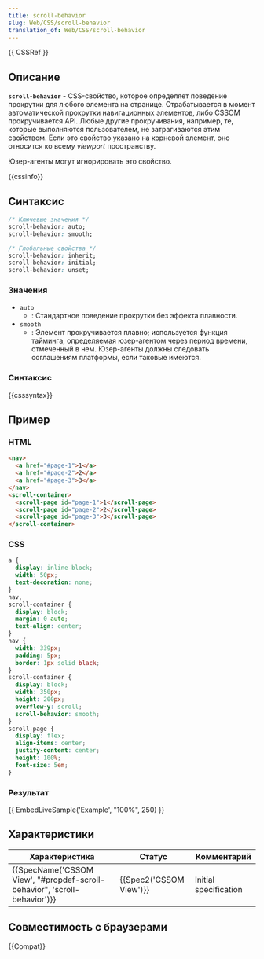 ```yaml
---
title: scroll-behavior
slug: Web/CSS/scroll-behavior
translation_of: Web/CSS/scroll-behavior
---
```


{{ CSSRef }}

## Описание

**`scroll-behavior`** - CSS-свойство, которое определяет поведение прокрутки для любого элемента на странице. Отрабатывается в момент автоматической прокрутки навигационных элементов, либо CSSOM прокручивается API. Любые другие прокручивания, например, те, которые выполняются пользователем, не затрагиваются этим свойством. Если это свойство указано на корневой элемент, оно относится ко всему _viewport_ пространству.

Юзер-агенты могут игнорировать это свойство.

{{cssinfo}}

## Синтаксис

```css
/* Ключевые значения */
scroll-behavior: auto;
scroll-behavior: smooth;

/* Глобальные свойства */
scroll-behavior: inherit;
scroll-behavior: initial;
scroll-behavior: unset;
```

### Значения

- `auto`
  - : Стандартное поведение прокрутки без эффекта плавности.
- `smooth`
  - : Элемент прокручивается плавно; используется функция тайминга, определяемая юзер-агентом через период времени, отмеченный в нем. Юзер-агенты должны следовать соглашениям платформы, если таковые имеются.

### Синтаксис

{{csssyntax}}

## Пример

### HTML

```html
<nav>
  <a href="#page-1">1</a>
  <a href="#page-2">2</a>
  <a href="#page-3">3</a>
</nav>
<scroll-container>
  <scroll-page id="page-1">1</scroll-page>
  <scroll-page id="page-2">2</scroll-page>
  <scroll-page id="page-3">3</scroll-page>
</scroll-container>
```

### CSS

```css
a {
  display: inline-block;
  width: 50px;
  text-decoration: none;
}
nav,
scroll-container {
  display: block;
  margin: 0 auto;
  text-align: center;
}
nav {
  width: 339px;
  padding: 5px;
  border: 1px solid black;
}
scroll-container {
  display: block;
  width: 350px;
  height: 200px;
  overflow-y: scroll;
  scroll-behavior: smooth;
}
scroll-page {
  display: flex;
  align-items: center;
  justify-content: center;
  height: 100%;
  font-size: 5em;
}
```

### Результат

{{ EmbedLiveSample('Example', "100%", 250) }}

## Характеристики

| Характеристика                                                            | Статус                  | Комментарий           |
| ------------------------------------------------------------------------- | ----------------------- | --------------------- |
| {{SpecName('CSSOM View', "#propdef-scroll-behavior", 'scroll-behavior')}} | {{Spec2('CSSOM View')}} | Initial specification |

## Совместимость с браузерами

{{Compat}}
